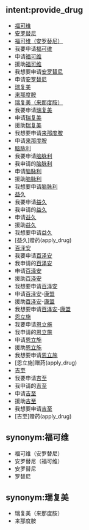 ## intent:provide_drug
- [福可维](apply_drug)
- [安罗替尼](apply_drug)
- [福可维（安罗替尼）](apply_drug)
- 我要申请[福可维](apply_drug)
- 申请[福可维](apply_drug)
- 援助[福可维](apply_drug)
- 我想要申请[安罗替尼](apply_drug)
- 申请[安罗替尼](apply_drug)
- [瑞复美](apply_drug)
- [来那度胺](apply_drug)
- [瑞复美（来那度胺）](apply_drug)
- 我要申请[瑞复美](apply_drug)
- 申请[瑞复美](apply_drug)
- 援助[瑞复美](apply_drug)
- 我想要申请[来那度胺](apply_drug)
- 申请[来那度胺](apply_drug)
- [脑脉利](apply_drug)
- 我要申请[脑脉利](apply_drug)
- 我申请的[脑脉利](apply_drug)
- 申请[脑脉利](apply_drug)
- 援助[脑脉利](apply_drug)
- 我想要申请[脑脉利](apply_drug)
- [益久](apply_drug)
- 我要申请[益久](apply_drug)
- 我申请的[益久](apply_drug)
- 申请[益久](apply_drug)
- 援助[益久](apply_drug)
- 我想要申请[益久](apply_drug)
- [益久]赠药(apply_drug)
- [百泽安](apply_drug)
- 我要申请[百泽安](apply_drug)
- 我申请的[百泽安](apply_drug)
- 申请[百泽安](apply_drug)
- 援助[百泽安](apply_drug)
- 我想要申请[百泽安](apply_drug)
- 申请[百泽安](apply_drug)-[康盟](foundation)
- 援助[百泽安](apply_drug)-[康盟](foundation)
- 我想要申请[百泽安](apply_drug)-[康盟](foundation)
- [恩立施](apply_drug)
- 我要申请[恩立施](apply_drug)
- 我申请的[恩立施](apply_drug)
- 申请[恩立施](apply_drug)
- 援助[恩立施](apply_drug)
- 我想要申请[恩立施](apply_drug)
- [恩立施]赠药(apply_drug)
- [吉至](apply_drug)
- 我要申请[吉至](apply_drug)
- 我申请的[吉至](apply_drug)
- 申请[吉至](apply_drug)
- 援助[吉至](apply_drug)
- 我想要申请[吉至](apply_drug)
- [吉至]赠药(apply_drug)


## synonym:福可维
- 福可维（安罗替尼）
- 安罗替尼（福可维）
- 安罗替尼
- 罗替尼

## synonym:瑞复美
- 瑞复美（来那度胺）
- 来那度胺